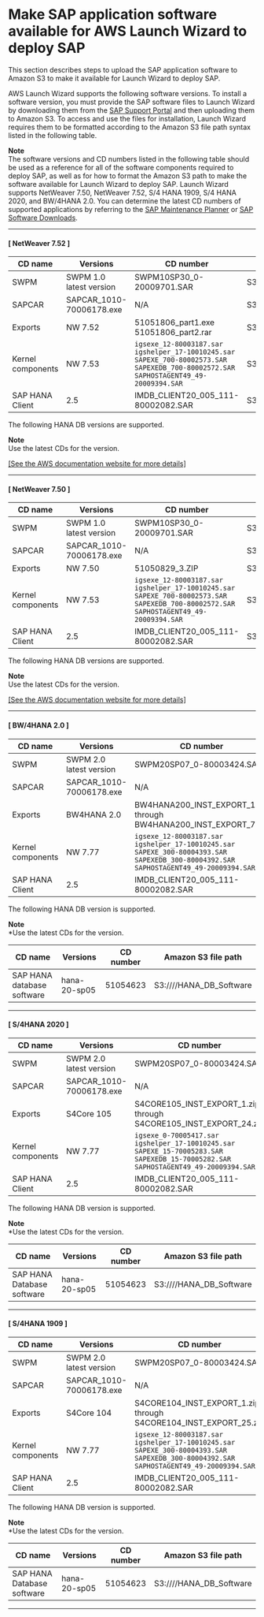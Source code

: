 # Make SAP application software available for AWS Launch Wizard to deploy SAP<a name="launch-wizard-sap-software-install-details"></a>

This section describes steps to upload the SAP application software to Amazon S3 to make it available for Launch Wizard to deploy SAP\.

AWS Launch Wizard supports the following software versions\. To install a software version, you must provide the SAP software files to Launch Wizard by downloading them from the [SAP Support Portal](https://support.sap.com/en/index.html) and then uploading them to Amazon S3\. To access and use the files for installation, Launch Wizard requires them to be formatted according to the Amazon S3 file path syntax listed in the following table\. 

**Note**  
The software versions and CD numbers listed in the following table should be used as a reference for all of the software components required to deploy SAP, as well as for how to format the Amazon S3 path to make the software available for Launch Wizard to deploy SAP\. Launch Wizard supports NetWeaver 7\.50, NetWeaver 7\.52, S/4 HANA 1909, S/4 HANA 2020, and BW/4HANA 2\.0\. You can determine the latest CD numbers of supported applications by referring to the [SAP Maintenance Planner](https://support.sap.com/en/alm/solution-manager/processes-72/maintenance-planner.html]) or [SAP Software Downloads](https://support.sap.com/en/my-support/software-downloads.html)\. 

------
#### [ NetWeaver 7\.52 ]


| CD name | Versions | CD number | Amazon S3 file path | 
| --- | --- | --- | --- | 
| SWPM | SWPM 1\.0 latest version  | SWPM10SP30\_0\-20009701\.SAR | S3://<Your SAP software bucket>/<Path representing NW version>/SWPM | 
| SAPCAR | SAPCAR\_1010\-70006178\.exe |  N/A | S3://<Your SAP software bucket>/<Path representing NW version>/SAPCAR | 
| Exports | NW 7\.52  | 51051806\_part1\.exe 51051806\_part2\.rar | S3://<Your SAP software bucket>/<Path representing NW version>/Exports | 
| Kernel components | NW 7\.53 |  `igsexe_12-80003187.sar` `igshelper_17-10010245.sar` `SAPEXE_700-80002573.SAR`  `SAPEXEDB_700-80002572.SAR` `SAPHOSTAGENT49_49-20009394.SAR`  | S3://<Your SAP software bucket>/<Path representing NW version>/Kernel | 
| SAP HANA Client | 2\.5  | IMDB\_CLIENT20\_005\_111\-80002082\.SAR | S3://<Your SAP software bucket>/<Path representing NW version>/HANA\_Client\_Software | 

The following HANA DB versions are supported\.

**Note**  
Use the latest CDs for the version\.

[\[See the AWS documentation website for more details\]](http://docs.aws.amazon.com/launchwizard/latest/userguide/launch-wizard-sap-software-install-details.html)

------
#### [ NetWeaver 7\.50 ]


| CD name | Versions | CD number | Amazon S3 file path | 
| --- | --- | --- | --- | 
| SWPM | SWPM 1\.0 latest version  | SWPM10SP30\_0\-20009701\.SAR | S3://<Your SAP software bucket>/<Path representing NW version>/SWPM | 
| SAPCAR | SAPCAR\_1010\-70006178\.exe |  N/A | S3://<Your SAP software bucket>/<Path representing NW version>/SAPCAR | 
| Exports | NW 7\.50 | 51050829\_3\.ZIP   | S3://<Your SAP software bucket>/<Path representing NW version>/Exports | 
| Kernel components | NW 7\.53 |  `igsexe_12-80003187.sar` `igshelper_17-10010245.sar` `SAPEXE_700-80002573.SAR`  `SAPEXEDB_700-80002572.SAR` `SAPHOSTAGENT49_49-20009394.SAR`  | S3://<Your SAP software bucket>/<Path representing NW version>/Kernel | 
| SAP HANA Client | 2\.5  | IMDB\_CLIENT20\_005\_111\-80002082\.SAR | S3://<Your SAP software bucket>/<Path representing NW version>/HANA\_Client\_Software | 

The following HANA DB versions are supported\.

**Note**  
Use the latest CDs for the version\.

[\[See the AWS documentation website for more details\]](http://docs.aws.amazon.com/launchwizard/latest/userguide/launch-wizard-sap-software-install-details.html)

------
#### [ BW/4HANA 2\.0 ]


| CD name | Versions | CD number | Amazon S3 file path | 
| --- | --- | --- | --- | 
| SWPM | SWPM 2\.0 latest version  | SWPM20SP07\_0\-80003424\.SAR | S3://<Your SAP software bucket>/<Path representing NW version>/SWPM | 
| SAPCAR | SAPCAR\_1010\-70006178\.exe |  N/A | S3://<Your SAP software bucket>/<Path representing NW version>/SAPCAR | 
| Exports | BW4HANA 2\.0  | BW4HANA200\_INST\_EXPORT\_1\.zip through BW4HANA200\_INST\_EXPORT\_7\.zip  | S3://<Your SAP software bucket>/<Path representing NW version>/Exports | 
| Kernel components | NW 7\.77 |  `igsexe_12-80003187.sar` `igshelper_17-10010245.sar` `SAPEXE_300-80004393.SAR`  `SAPEXEDB_300-80004392.SAR` `SAPHOSTAGENT49_49-20009394.SAR`  | S3://<Your SAP software bucket>/<Path representing NW version>/Kernel | 
| SAP HANA Client | 2\.5  | IMDB\_CLIENT20\_005\_111\-80002082\.SAR | S3://<Your SAP software bucket>/<Path representing NW version>/HANA\_Client\_Software | 

The following HANA DB version is supported\.

**Note**  
\*Use the latest CDs for the version\.


| CD name | Versions | CD number | Amazon S3 file path | 
| --- | --- | --- | --- | 
| SAP HANA database software | hana\-20\-sp05  | 51054623  | S3://<Your SAP software bucket>/<Path representing NW version>/HANA\_DB\_Software | 

------
#### [ S/4HANA 2020 ]


| CD name | Versions | CD number | Amazon S3 file path | 
| --- | --- | --- | --- | 
| SWPM | SWPM 2\.0 latest version  | SWPM20SP07\_0\-80003424\.SAR | S3://<Your SAP software bucket>/<Path representing NW version>/SWPM | 
| SAPCAR | SAPCAR\_1010\-70006178\.exe |  N/A | S3://<Your SAP software bucket>/<Path representing NW version>/SAPCAR | 
| Exports | S4Core 105 |  S4CORE105\_INST\_EXPORT\_1\.zip through S4CORE105\_INST\_EXPORT\_24\.zip | S3://<Your SAP software bucket>/<Path representing NW version>/Exports | 
| Kernel components | NW 7\.77 |  `igsexe_0-70005417.sar` `igshelper_17-10010245.sar` `SAPEXE_15-70005283.SAR`  `SAPEXEDB_15-70005282.SAR` `SAPHOSTAGENT49_49-20009394.SAR`  | S3://<Your SAP software bucket>/<Path representing NW version>/Kernel | 
| SAP HANA Client | 2\.5  | IMDB\_CLIENT20\_005\_111\-80002082\.SAR | S3://<Your SAP software bucket>/<Path representing NW version>/HANA\_Client\_Software | 

The following HANA DB version is supported\.

**Note**  
\*Use the latest CDs for the version\.


| CD name | Versions | CD number | Amazon S3 file path | 
| --- | --- | --- | --- | 
| SAP HANA Database software | hana\-20\-sp05  | 51054623  | S3://<Your SAP software bucket>/<Path representing NW version>/HANA\_DB\_Software | 

------
#### [ S/4HANA 1909 ]


| CD name | Versions | CD number | Amazon S3 file path | 
| --- | --- | --- | --- | 
| SWPM | SWPM 2\.0 latest version  | SWPM20SP07\_0\-80003424\.SAR | S3://<Your SAP software bucket>/<Path representing NW version>/SWPM | 
| SAPCAR | SAPCAR\_1010\-70006178\.exe |  N/A | S3://<Your SAP software bucket>/<Path representing NW version>/SAPCAR | 
| Exports | S4Core 104 | S4CORE104\_INST\_EXPORT\_1\.zip through S4CORE104\_INST\_EXPORT\_25\.zip  | S3://<Your SAP software bucket>/<Path representing NW version>/Exports | 
| Kernel components | NW 7\.77 |  `igsexe_12-80003187.sar` `igshelper_17-10010245.sar` `SAPEXE_300-80004393.SAR`  `SAPEXEDB_300-80004392.SAR` `SAPHOSTAGENT49_49-20009394.SAR`  | S3://<Your SAP software bucket>/<Path representing NW version>/Kernel | 
| SAP HANA Client | 2\.5  | IMDB\_CLIENT20\_005\_111\-80002082\.SAR | S3://<Your SAP software bucket>/<Path representing NW version>/HANA\_Client\_Software | 

The following HANA DB version is supported\.

**Note**  
\*Use the latest CDs for the version\.


| CD name | Versions | CD number | Amazon S3 file path | 
| --- | --- | --- | --- | 
| SAP HANA Database software | hana\-20\-sp05  | 51054623  | S3://<Your SAP software bucket>/<Path representing NW version>/HANA\_DB\_Software | 

------